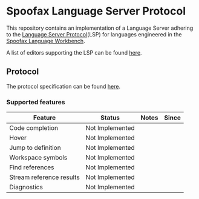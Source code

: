 # Spoofax Language Server Protocol
This repository contains an implementation of a Language Server adhering to the [Language Server Protocol](https://github.com/Microsoft/language-server-protocol)(LSP) for languages engineered in the [Spoofax Language Workbench](http://www.metaborg.org/en/latest/).

A list of editors supporting the LSP can be found [here](http://langserver.org).

## Protocol
The protocol specification can be found [here](https://github.com/Microsoft/language-server-protocol/blob/master/protocol.md).

### Supported features
| **Feature**            |**Status**|**Notes**|**Since**|
|------------------------|:--------:|:-------:|--------:|
|Code completion         |Not Implemented|||
|Hover                   |Not Implemented|||
|Jump to definition      |Not Implemented|||
|Workspace symbols       |Not Implemented|||
|Find references         |Not Implemented|||
|Stream reference results|Not Implemented|||
|Diagnostics             |Not Implemented|||
